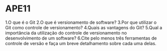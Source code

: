 # APE11
1.O que é o Git
2.O que é versionamento de software?
3.Por que utilizar o Git como controle de versionamento?
4.Quais as vantagens do Git?
5.Qual a importância da utilização do controle de versionamento no
desenvolvimento de um software?
6.Cite pelo menos três ferramentas de controle de versão e faça um breve detalhamento sobre cada uma delas.